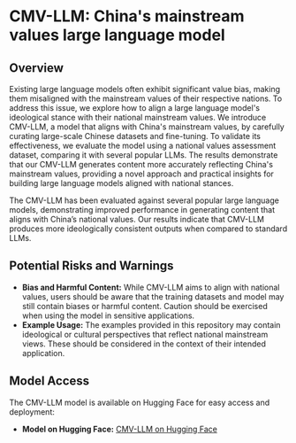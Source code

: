 # CMV-LLM: China's mainstream values large language model

## Overview

Existing large language models often exhibit significant value bias, making them misaligned with the mainstream values of their respective nations. To address this issue, we explore how to align a large language model's ideological stance with their national mainstream values. We introduce CMV-LLM, a model that aligns with China's mainstream values, by carefully curating large-scale Chinese datasets and fine-tuning. To validate its effectiveness, we evaluate the model using a national values assessment dataset, comparing it with several popular LLMs. The results demonstrate that our CMV-LLM generates content more accurately reflecting China's mainstream values, providing a novel approach and practical insights for building large language models aligned with national stances. 

The CMV-LLM has been evaluated against several popular large language models, demonstrating improved performance in generating content that aligns with China’s national values. Our results indicate that CMV-LLM produces more ideologically consistent outputs when compared to standard LLMs.

## Potential Risks and Warnings

- **Bias and Harmful Content:** While CMV-LLM aims to align with national values, users should be aware that the training datasets and model may still contain biases or harmful content. Caution should be exercised when using the model in sensitive applications.
- **Example Usage:** The examples provided in this repository may contain ideological or cultural perspectives that reflect national mainstream views. These should be considered in the context of their intended application.

## Model Access

The CMV-LLM model is available on Hugging Face for easy access and deployment:

- **Model on Hugging Face:** [CMV-LLM on Hugging Face](https://huggingface.co/gotime/CMV-LLM)

